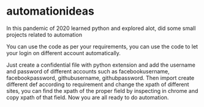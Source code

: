 # automationideas
In this pandemic of 2020 learned python and explored alot, did some small projects related to automation

You can use the code as per your requirements, you can use the code to let your login on different account automatically.

Just create a confidential file with python extension and add the username and password of different accounts such as facebookusername, facebookpassword, githubusername, githubpassword.
Then import create different def according to requirement and change the xpath of different sites, you can find the xpath of the proper field by inspecting in chrome and copy xpath of that field.
Now you are all ready to do automation.
